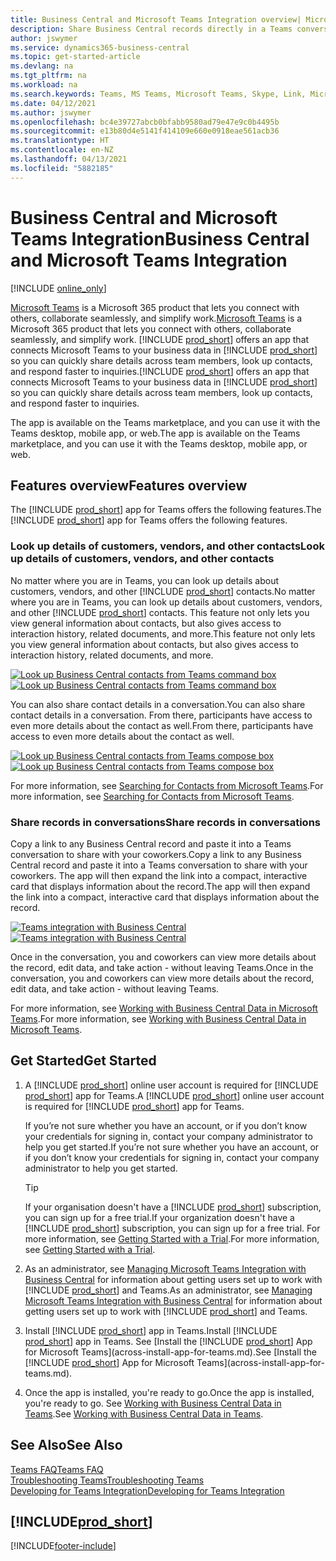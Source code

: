```yaml
---
title: Business Central and Microsoft Teams Integration overview| Microsoft Docs
description: Share Business Central records directly in a Teams conversation.
author: jswymer
ms.service: dynamics365-business-central
ms.topic: get-started-article
ms.devlang: na
ms.tgt_pltfrm: na
ms.workload: na
ms.search.keywords: Teams, MS Teams, Microsoft Teams, Skype, Link, Microsoft 365, collaborate, collaboration, teamwork
ms.date: 04/12/2021
ms.author: jswymer
ms.openlocfilehash: bc4e39727abcb0bfabb9580ad79e47e9c0b4495b
ms.sourcegitcommit: e13b80d4e5141f414109e660e0918eae561acb36
ms.translationtype: HT
ms.contentlocale: en-NZ
ms.lasthandoff: 04/13/2021
ms.locfileid: "5882185"
---
```

# <a name="business-central-and-microsoft-teams-integration"></a><span data-ttu-id="7b3f1-103">Business Central and Microsoft Teams Integration</span><span class="sxs-lookup"><span data-stu-id="7b3f1-103">Business Central and Microsoft Teams Integration</span></span>

[!INCLUDE [online_only](includes/online_only.md)]

<span data-ttu-id="7b3f1-104">[Microsoft Teams](https://www.microsoft.com/en-us/microsoft-365/microsoft-teams) is a Microsoft 365 product that lets you connect with others, collaborate seamlessly, and simplify work.</span><span class="sxs-lookup"><span data-stu-id="7b3f1-104">[Microsoft Teams](https://www.microsoft.com/en-us/microsoft-365/microsoft-teams) is a Microsoft 365 product that lets you connect with others, collaborate seamlessly, and simplify work.</span></span> <span data-ttu-id="7b3f1-105">[!INCLUDE [prod_short](includes/prod_short.md)] offers an app that connects Microsoft Teams to your business data in [!INCLUDE [prod_short](includes/prod_short.md)] so you can quickly share details across team members, look up contacts, and respond faster to inquiries.</span><span class="sxs-lookup"><span data-stu-id="7b3f1-105">[!INCLUDE [prod_short](includes/prod_short.md)] offers an app that connects Microsoft Teams to your business data in [!INCLUDE [prod_short](includes/prod_short.md)] so you can quickly share details across team members, look up contacts, and respond faster to inquiries.</span></span>

<span data-ttu-id="7b3f1-106">The app is available on the Teams marketplace, and you can use it with the Teams desktop, mobile app, or web.</span><span class="sxs-lookup"><span data-stu-id="7b3f1-106">The app is available on the Teams marketplace, and you can use it with the Teams desktop, mobile app, or web.</span></span>

## <a name="features-overview"></a><span data-ttu-id="7b3f1-107">Features overview</span><span class="sxs-lookup"><span data-stu-id="7b3f1-107">Features overview</span></span>

<span data-ttu-id="7b3f1-108">The [!INCLUDE [prod_short](includes/prod_short.md)] app for Teams offers the following features.</span><span class="sxs-lookup"><span data-stu-id="7b3f1-108">The [!INCLUDE [prod_short](includes/prod_short.md)] app for Teams offers the following features.</span></span>

### <a name="look-up-details-of-customers-vendors-and-other-contacts"></a><span data-ttu-id="7b3f1-109">Look up details of customers, vendors, and other contacts</span><span class="sxs-lookup"><span data-stu-id="7b3f1-109">Look up details of customers, vendors, and other contacts</span></span>

<span data-ttu-id="7b3f1-110">No matter where you are in Teams, you can look up details about customers, vendors, and other [!INCLUDE [prod_short](includes/prod_short.md)] contacts.</span><span class="sxs-lookup"><span data-stu-id="7b3f1-110">No matter where you are in Teams, you can look up details about customers, vendors, and other [!INCLUDE [prod_short](includes/prod_short.md)] contacts.</span></span> <span data-ttu-id="7b3f1-111">This feature not only lets you view general information about contacts, but also gives access to interaction history, related documents, and more.</span><span class="sxs-lookup"><span data-stu-id="7b3f1-111">This feature not only lets you view general information about contacts, but also gives access to interaction history, related documents, and more.</span></span>

 <span data-ttu-id="7b3f1-112">[![Look up Business Central contacts from Teams command box](media/teams-contacts-overview.png)](media/teams-contacts-overview.png#lightbox)</span><span class="sxs-lookup"><span data-stu-id="7b3f1-112">[![Look up Business Central contacts from Teams command box](media/teams-contacts-overview.png)](media/teams-contacts-overview.png#lightbox)</span></span>

<span data-ttu-id="7b3f1-113">You can also share contact details in a conversation.</span><span class="sxs-lookup"><span data-stu-id="7b3f1-113">You can also share contact details in a conversation.</span></span> <span data-ttu-id="7b3f1-114">From there, participants have access to even more details about the contact as well.</span><span class="sxs-lookup"><span data-stu-id="7b3f1-114">From there, participants have access to even more details about the contact as well.</span></span>

 <span data-ttu-id="7b3f1-115">[![Look up Business Central contacts from Teams compose box](media/teams-contacts.png)](media/teams-contacts.png#lightbox)</span><span class="sxs-lookup"><span data-stu-id="7b3f1-115">[![Look up Business Central contacts from Teams compose box](media/teams-contacts.png)](media/teams-contacts.png#lightbox)</span></span>

<span data-ttu-id="7b3f1-116">For more information, see [Searching for Contacts from Microsoft Teams](across-search-contacts-teams.md).</span><span class="sxs-lookup"><span data-stu-id="7b3f1-116">For more information, see [Searching for Contacts from Microsoft Teams](across-search-contacts-teams.md).</span></span>

### <a name="share-records-in-conversations"></a><span data-ttu-id="7b3f1-117">Share records in conversations</span><span class="sxs-lookup"><span data-stu-id="7b3f1-117">Share records in conversations</span></span>

<span data-ttu-id="7b3f1-118">Copy a link to any Business Central record and paste it into a Teams conversation to share with your coworkers.</span><span class="sxs-lookup"><span data-stu-id="7b3f1-118">Copy a link to any Business Central record and paste it into a Teams conversation to share with your coworkers.</span></span> <span data-ttu-id="7b3f1-119">The app will then expand the link into a compact, interactive card that displays information about the record.</span><span class="sxs-lookup"><span data-stu-id="7b3f1-119">The app will then expand the link into a compact, interactive card that displays information about the record.</span></span>

<span data-ttu-id="7b3f1-120">[![Teams integration with Business Central](media/teams-intro-v3.png)](media/teams-intro-v3.png#lightbox)</span><span class="sxs-lookup"><span data-stu-id="7b3f1-120">[![Teams integration with Business Central](media/teams-intro-v3.png)](media/teams-intro-v3.png#lightbox)</span></span>

<span data-ttu-id="7b3f1-121">Once in the conversation, you and coworkers can view more details about the record, edit data, and take action - without leaving Teams.</span><span class="sxs-lookup"><span data-stu-id="7b3f1-121">Once in the conversation, you and coworkers can view more details about the record, edit data, and take action - without leaving Teams.</span></span>

<span data-ttu-id="7b3f1-122">For more information, see [Working with Business Central Data in Microsoft Teams](across-working-with-teams.md).</span><span class="sxs-lookup"><span data-stu-id="7b3f1-122">For more information, see [Working with Business Central Data in Microsoft Teams](across-working-with-teams.md).</span></span>

## <a name="get-started"></a><span data-ttu-id="7b3f1-123">Get Started</span><span class="sxs-lookup"><span data-stu-id="7b3f1-123">Get Started</span></span>

1. <span data-ttu-id="7b3f1-124">A [!INCLUDE [prod_short](includes/prod_short.md)] online user account is required for [!INCLUDE [prod_short](includes/prod_short.md)] app for Teams.</span><span class="sxs-lookup"><span data-stu-id="7b3f1-124">A [!INCLUDE [prod_short](includes/prod_short.md)] online user account is required for [!INCLUDE [prod_short](includes/prod_short.md)] app for Teams.</span></span>

    <span data-ttu-id="7b3f1-125">If you’re not sure whether you have an account, or if you don’t know your credentials for signing in, contact your company administrator to help you get started.</span><span class="sxs-lookup"><span data-stu-id="7b3f1-125">If you’re not sure whether you have an account, or if you don’t know your credentials for signing in, contact your company administrator to help you get started.</span></span>

    > [!TIP]
    > <span data-ttu-id="7b3f1-126">If your organisation doesn't have a [!INCLUDE [prod_short](includes/prod_short.md)] subscription, you can sign up for a free trial.</span><span class="sxs-lookup"><span data-stu-id="7b3f1-126">If your organization doesn't have a [!INCLUDE [prod_short](includes/prod_short.md)] subscription, you can sign up for a free trial.</span></span> <span data-ttu-id="7b3f1-127">For more information, see [Getting Started with a Trial](across-preview.md#getting-started-with-a-trial).</span><span class="sxs-lookup"><span data-stu-id="7b3f1-127">For more information, see [Getting Started with a Trial](across-preview.md#getting-started-with-a-trial).</span></span>

2. <span data-ttu-id="7b3f1-128">As an administrator, see [Managing Microsoft Teams Integration with Business Central](admin-teams-integration.md) for information about getting users set up to work with [!INCLUDE [prod_short](includes/prod_short.md)] and Teams.</span><span class="sxs-lookup"><span data-stu-id="7b3f1-128">As an administrator, see [Managing Microsoft Teams Integration with Business Central](admin-teams-integration.md) for information about getting users set up to work with [!INCLUDE [prod_short](includes/prod_short.md)] and Teams.</span></span>
3. <span data-ttu-id="7b3f1-129">Install [!INCLUDE [prod_short](includes/prod_short.md)] app in Teams.</span><span class="sxs-lookup"><span data-stu-id="7b3f1-129">Install [!INCLUDE [prod_short](includes/prod_short.md)] app in Teams.</span></span> <span data-ttu-id="7b3f1-130">See [Install the [!INCLUDE [prod_short](includes/prod_short.md)] App for Microsoft Teams](across-install-app-for-teams.md).</span><span class="sxs-lookup"><span data-stu-id="7b3f1-130">See [Install the [!INCLUDE [prod_short](includes/prod_short.md)] App for Microsoft Teams](across-install-app-for-teams.md).</span></span>
4. <span data-ttu-id="7b3f1-131">Once the app is installed, you're ready to go.</span><span class="sxs-lookup"><span data-stu-id="7b3f1-131">Once the app is installed, you're ready to go.</span></span> <span data-ttu-id="7b3f1-132">See [Working with Business Central Data in Teams](across-working-with-teams.md).</span><span class="sxs-lookup"><span data-stu-id="7b3f1-132">See [Working with Business Central Data in Teams](across-working-with-teams.md).</span></span> 

## <a name="see-also"></a><span data-ttu-id="7b3f1-133">See Also</span><span class="sxs-lookup"><span data-stu-id="7b3f1-133">See Also</span></span>

[<span data-ttu-id="7b3f1-134">Teams FAQ</span><span class="sxs-lookup"><span data-stu-id="7b3f1-134">Teams FAQ</span></span>](teams-faq.md)  
[<span data-ttu-id="7b3f1-135">Troubleshooting Teams</span><span class="sxs-lookup"><span data-stu-id="7b3f1-135">Troubleshooting Teams</span></span>](admin-teams-troubleshooting.md)  
[<span data-ttu-id="7b3f1-136">Developing for Teams Integration</span><span class="sxs-lookup"><span data-stu-id="7b3f1-136">Developing for Teams Integration</span></span>](/dynamics365/business-central/dev-itpro/developer/devenv-develop-for-teams)
  
## [!INCLUDE[prod_short](includes/free_trial_md.md)]  


[!INCLUDE[footer-include](includes/footer-banner.md)]